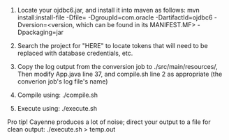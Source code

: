 1) Locate your ojdbc6.jar, and install it into maven as follows:
mvn install:install-file -Dfile=<path to ojdbc6.jar> -DgroupId=com.oracle -DartifactId=ojdbc6 -Dversion=<version, which can be found in its MANIFEST.MF> -Dpackaging=jar

2) Search the project for "HERE" to locate tokens that will need to be replaced with database credentials, etc.

3) Copy the log output from the conversion job to ./src/main/resources/,
Then modify App.java line 37, and compile.sh line 2 as appropriate (the converion job's log file's name)

4) Compile using:
./compile.sh

5) Execute using:
./execute.sh

Pro tip! Cayenne produces a lot of noise; direct your output to a file for clean output:
./execute.sh > temp.out
